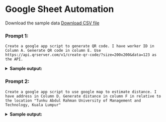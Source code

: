 # Google Sheet Automation

Download the sample data [Download CSV file](samples/my_data.csv)

### Prompt 1:
```
Create a google app script to generate QR code. I have worker ID in Column A. Generate QR code in column E. Use https://api.qrserver.com/v1/create-qr-code/?size=200x200&data=123 as the API.

```

<details style="margin-bottom: 20px;">
  <summary><span style="font-weight: bold;">Sample output:</span></summary>

```js
function generateQRCodes() {
  const sheet = SpreadsheetApp.getActiveSpreadsheet().getActiveSheet();
  const dataRange = sheet.getRange(2, 1, sheet.getLastRow() - 1, 1); // Assuming data starts from row 2 in Column A
  const workerIDs = dataRange.getValues();

  for (let i = 0; i < workerIDs.length; i++) {
    const workerID = workerIDs[i][0];
    if (workerID) {
      const qrCodeUrl = `https://api.qrserver.com/v1/create-qr-code/?size=200x200&data=${encodeURIComponent(workerID)}`;
      sheet.getRange(i + 2, 5).setFormula(`=IMAGE("${qrCodeUrl}")`); // Column E
    }
  }
}
```
</details>

### Prompt 2:
```
Create a google app script to use google map to estimate distance. I have address in Column D. Generate distance in column F in relative to the location "Tunku Abdul Rahman University of Management and Technology, Kuala Lumpur"

```

<details style="margin-bottom: 20px;">
  <summary><span style="font-weight: bold;">Sample output:</span></summary>

```js
function calculateDistances() {
  const sheet = SpreadsheetApp.getActiveSpreadsheet().getActiveSheet();
  const origin = "Tunku Abdul Rahman University of Management and Technology, Kuala Lumpur";
  const dataRange = sheet.getRange(2, 4, sheet.getLastRow() - 1, 1); // Assuming addresses start from row 2 in Column D
  const addresses = dataRange.getValues();

  for (let i = 0; i < addresses.length; i++) {
    const destination = addresses[i][0];
    if (destination) {
      try {
        const distance = Maps.newDirectionFinder()
          .setOrigin(origin)
          .setDestination(destination)
          .setMode(Maps.DirectionFinder.Mode.DRIVING) // You can change to WALKING, BICYCLING, or TRANSIT
          .getDirections()
          .routes[0]
          .legs[0]
          .distance
          .text;

        sheet.getRange(i + 2, 6).setValue(distance); // Column F
      } catch (e) {
        sheet.getRange(i + 2, 6).setValue("Error: " + e.message); // Handle errors
      }
    }
  }
}
```
</details>

